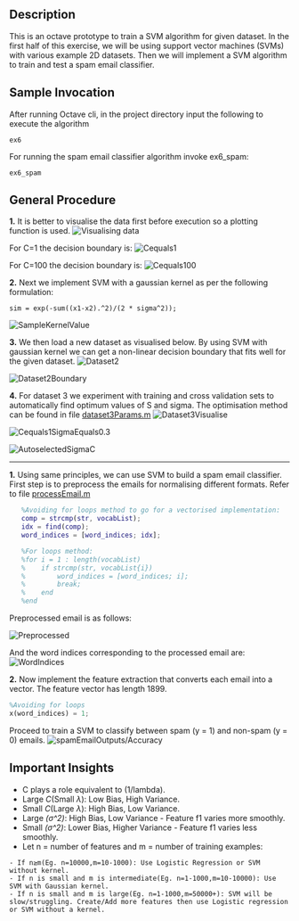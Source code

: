## Description

This is an octave prototype to train a SVM algorithm for given dataset. In the first half of this exercise, we will be using support vector machines (SVMs) with various example 2D datasets.
Then we will implement a SVM algorithm to train and test a spam email classifier.

## Sample Invocation

After running Octave cli, in the project directory input the following to execute the algorithm
```
ex6
```
For running the spam email classifier algorithm invoke ex6_spam:
```
ex6_spam
```

## General Procedure

**1.**  It is better to visualise the data first before execution so a plotting function is used. 
![Visualising data](https://github.com/kushalchaudhari21/SVMandSpamEmailClassification/blob/master/SVM%20outputs/1Visualise.png)

For C=1 the decision boundary is:
![Cequals1](https://github.com/kushalchaudhari21/SVMandSpamEmailClassification/blob/master/SVM%20outputs/2Cequals1.png)

For C=100 the decision boundary is:
![Cequals100](https://github.com/kushalchaudhari21/SVMandSpamEmailClassification/blob/master/SVM%20outputs/3Cequals100.png)

**2.** Next we implement SVM with a gaussian kernel as per the following formulation:
```
sim = exp(-sum((x1-x2).^2)/(2 * sigma^2));
```
![SampleKernelValue](https://github.com/kushalchaudhari21/SVMandSpamEmailClassification/blob/master/SVM%20outputs/4SampleGaussianKernelEvaluation.png)

**3.** We then load a new dataset as visualised below. By using SVM with gaussian kernel we can get a non-linear decision boundary that fits well for the given dataset.
![Dataset2](https://github.com/kushalchaudhari21/SVMandSpamEmailClassification/blob/master/SVM%20outputs/5Dataset2Visualisation.png) 

![Dataset2Boundary](https://github.com/kushalchaudhari21/SVMandSpamEmailClassification/blob/master/SVM%20outputs/6Dataset2DecisionBoundry.png) 

**4.** For dataset 3 we experiment with training and cross validation sets to automatically find optimum values of S and sigma. 
The optimisation method can be found in file [dataset3Params.m](https://github.com/kushalchaudhari21/SVMandSpamEmailClassification/blob/master/ex6/dataset3Params.m) 
![Dataset3Visualise](https://github.com/kushalchaudhari21/SVMandSpamEmailClassification/blob/master/SVM%20outputs/7Dataset3Visualise.png) 

![Cequals1SigmaEquals0.3](https://github.com/kushalchaudhari21/SVMandSpamEmailClassification/blob/master/SVM%20outputs/8Cequals1SigmaEquals0.3.png) 

![AutoselectedSigmaC](https://github.com/kushalchaudhari21/SVMandSpamEmailClassification/blob/master/SVM%20outputs/9GaussianSVMWithAutoselectedC%26Sigma.png) 

---
**1.** Using same principles, we can use SVM to build a spam email classifier. First step is to preprocess the emails for normalising different formats. Refer to file [processEmail.m](https://github.com/kushalchaudhari21/SVMandSpamEmailClassification/blob/master/ex6/processEmail.m)
 ```matlab
    %Avoiding for loops method to go for a vectorised implementation:
    comp = strcmp(str, vocabList);
    idx = find(comp);
    word_indices = [word_indices; idx];

    %For loops method:
    %for i = 1 : length(vocabList)
    %    if strcmp(str, vocabList{i})
    %        word_indices = [word_indices; i];
    %        break;
    %    end
    %end

```
Preprocessed email is as follows:

![Preprocessed](https://github.com/kushalchaudhari21/SVMandSpamEmailClassification/blob/master/spamEmailOutputs/PreProcessedEmail.png) 

And the word indices corresponding to the processed email are:
![WordIndices](https://github.com/kushalchaudhari21/SVMandSpamEmailClassification/blob/master/spamEmailOutputs/WordIndices.png) 

**2.** Now implement the feature extraction that converts each email into a vector.  The feature vector has length 1899.
```octave
%Avoiding for loops
x(word_indices) = 1;
```

Proceed to train a SVM to classify between spam (y = 1) and non-spam (y = 0) emails.
![spamEmailOutputs/Accuracy](https://github.com/kushalchaudhari21/SVMandSpamEmailClassification/blob/master/spamEmailOutputs/Accuracy.png)

## Important Insights

* C plays a role equivalent to (1/lambda).
* Large *C*(Small *λ*): Low Bias, High Variance. 
* Small *C*(Large *λ*): High Bias, Low Variance.
* Large *(σ^2)*: High Bias, Low Variance - Feature f1 varies more smoothly. 
* Small *(σ^2)*: Lower Bias, Higher Variance - Feature f1 varies less smoothly. 
* Let n = number of features and m = number of training examples:
```
- If n≥m(Eg. n=10000,m=10-1000): Use Logistic Regression or SVM without kernel. 
- If n is small and m is intermediate(Eg. n=1-1000,m=10-10000): Use SVM with Gaussian kernel. 
- If n is small and m is large(Eg. n=1-1000,m=50000+): SVM will be slow/struggling. Create/Add more features then use Logistic regression or SVM without a kernel.
```

